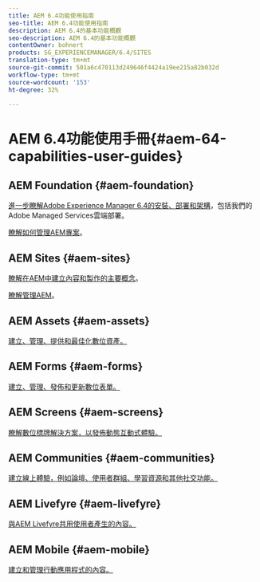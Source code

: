 ```yaml
---
title: AEM 6.4功能使用指南
seo-title: AEM 6.4功能使用指南
description: AEM 6.4的基本功能概觀
seo-description: AEM 6.4的基本功能概觀
contentOwner: bohnert
products: SG_EXPERIENCEMANAGER/6.4/SITES
translation-type: tm+mt
source-git-commit: 501a6c470113d249646f4424a19ee215a82b032d
workflow-type: tm+mt
source-wordcount: '153'
ht-degree: 32%

---
```



# AEM 6.4功能使用手冊{#aem-64-capabilities-user-guides}

## AEM Foundation {#aem-foundation}

[進一步瞭解Adobe Experience Manager 6.4的安裝、部署和架構](/help/sites-deploying/home.md)，包括我們的Adobe Managed Services雲端部署。

[瞭解如何管理AEM專案](/help/managing/home.md)。

## AEM Sites {#aem-sites}

[瞭解在AEM中建立內容和製作的主要概念](/help/sites-authoring/home.md)。

[瞭解管理AEM](/help/sites-administering/home.md)。

## AEM Assets {#aem-assets}

[建立、管理、提供和最佳化數位資產。](/help/assets/home.md)

## AEM Forms {#aem-forms}

[建立、管理、發佈和更新數位表單。](/help/forms/home.md)

## AEM Screens {#aem-screens}

[瞭解數位標牌解決方案，以發佈動態互動式體驗。](https://docs.adobe.com/content/help/en/experience-manager-screens/user-guide/aem-screens-introduction.html)

## AEM Communities {#aem-communities}

[建立線上體驗，例如論壇、使用者群組、學習資源和其他社交功能。](/help/communities/home.md)

## AEM Livefyre {#aem-livefyre}

[與AEM Livefyre共用使用者產生的內容。](https://docs.adobe.com/content/help/en/livefyre/using/home.html)

## AEM Mobile {#aem-mobile}

[建立和管理行動應用程式的內容。](/help/mobile/home.md)
